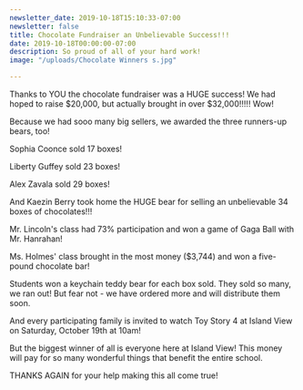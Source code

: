```yaml
---
newsletter_date: 2019-10-18T15:10:33-07:00
newsletter: false
title: Chocolate Fundraiser an Unbelievable Success!!!
date: 2019-10-18T00:00:00-07:00
description: So proud of all of your hard work!
image: "/uploads/Chocolate Winners s.jpg"

---
```

Thanks to YOU the chocolate fundraiser was a HUGE success!  We had hoped to raise $20,000, but actually brought in over $32,000!!!!!  Wow!

Because we had sooo many big sellers, we awarded the three runners-up bears, too!

Sophia Coonce sold 17 boxes!

Liberty Guffey sold 23 boxes!

Alex Zavala sold 29 boxes!

And Kaezin Berry took home the HUGE bear for selling an unbelievable 34 boxes of chocolates!!!

Mr. Lincoln's class had 73% participation and won a game of Gaga Ball with Mr. Hanrahan!

Ms. Holmes' class brought in the most money ($3,744) and won a five-pound chocolate bar!

Students won a keychain teddy bear for each box sold.  They sold so many, we ran out!  But fear not - we have ordered more and will distribute them soon.

And every participating family is invited to watch Toy Story 4 at Island View on Saturday, October 19th at 10am!

But the biggest winner of all is everyone here at Island View!  This money will pay for so many wonderful things that benefit the entire school.

THANKS AGAIN for your help making this all come true!